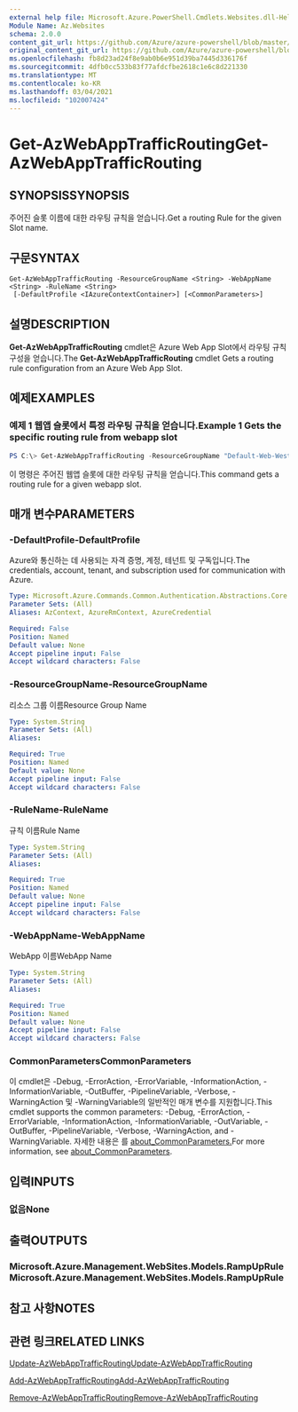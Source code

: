 ```yaml
---
external help file: Microsoft.Azure.PowerShell.Cmdlets.Websites.dll-Help.xml
Module Name: Az.Websites
schema: 2.0.0
content_git_url: https://github.com/Azure/azure-powershell/blob/master/src/Websites/Websites/help/Get-AzWebAppTrafficRouting.md
original_content_git_url: https://github.com/Azure/azure-powershell/blob/master/src/Websites/Websites/help/Get-AzWebAppTrafficRouting.md
ms.openlocfilehash: fb8d23ad24f8e9ab0b6e951d39ba7445d336176f
ms.sourcegitcommit: 4dfb0cc533b83f77afdcfbe2618c1e6c8d221330
ms.translationtype: MT
ms.contentlocale: ko-KR
ms.lasthandoff: 03/04/2021
ms.locfileid: "102007424"
---
```

# <span data-ttu-id="b2327-101">Get-AzWebAppTrafficRouting</span><span class="sxs-lookup"><span data-stu-id="b2327-101">Get-AzWebAppTrafficRouting</span></span>

## <span data-ttu-id="b2327-102">SYNOPSIS</span><span class="sxs-lookup"><span data-stu-id="b2327-102">SYNOPSIS</span></span>
<span data-ttu-id="b2327-103">주어진 슬롯 이름에 대한 라우팅 규칙을 얻습니다.</span><span class="sxs-lookup"><span data-stu-id="b2327-103">Get a routing Rule for the given Slot name.</span></span>

## <span data-ttu-id="b2327-104">구문</span><span class="sxs-lookup"><span data-stu-id="b2327-104">SYNTAX</span></span>

```
Get-AzWebAppTrafficRouting -ResourceGroupName <String> -WebAppName <String> -RuleName <String>
 [-DefaultProfile <IAzureContextContainer>] [<CommonParameters>]
```

## <span data-ttu-id="b2327-105">설명</span><span class="sxs-lookup"><span data-stu-id="b2327-105">DESCRIPTION</span></span>
<span data-ttu-id="b2327-106">**Get-AzWebAppTrafficRouting** cmdlet은 Azure Web App Slot에서 라우팅 규칙 구성을 얻습니다.</span><span class="sxs-lookup"><span data-stu-id="b2327-106">The **Get-AzWebAppTrafficRouting** cmdlet Gets a routing rule configuration from an Azure Web App Slot.</span></span>

## <span data-ttu-id="b2327-107">예제</span><span class="sxs-lookup"><span data-stu-id="b2327-107">EXAMPLES</span></span>

### <span data-ttu-id="b2327-108">예제 1 웹앱 슬롯에서 특정 라우팅 규칙을 얻습니다.</span><span class="sxs-lookup"><span data-stu-id="b2327-108">Example 1 Gets the specific routing rule from webapp slot</span></span>
```powershell
PS C:\> Get-AzWebAppTrafficRouting -ResourceGroupName "Default-Web-WestUS" -WebAppName "ContosoSite"  -RuleName 'Stg'
```

<span data-ttu-id="b2327-109">이 명령은 주어진 웹앱 슬롯에 대한 라우팅 규칙을 얻습니다.</span><span class="sxs-lookup"><span data-stu-id="b2327-109">This command gets a routing rule for a given webapp slot.</span></span>

## <span data-ttu-id="b2327-110">매개 변수</span><span class="sxs-lookup"><span data-stu-id="b2327-110">PARAMETERS</span></span>

### <span data-ttu-id="b2327-111">-DefaultProfile</span><span class="sxs-lookup"><span data-stu-id="b2327-111">-DefaultProfile</span></span>
<span data-ttu-id="b2327-112">Azure와 통신하는 데 사용되는 자격 증명, 계정, 테넌트 및 구독입니다.</span><span class="sxs-lookup"><span data-stu-id="b2327-112">The credentials, account, tenant, and subscription used for communication with Azure.</span></span>

```yaml
Type: Microsoft.Azure.Commands.Common.Authentication.Abstractions.Core.IAzureContextContainer
Parameter Sets: (All)
Aliases: AzContext, AzureRmContext, AzureCredential

Required: False
Position: Named
Default value: None
Accept pipeline input: False
Accept wildcard characters: False
```

### <span data-ttu-id="b2327-113">-ResourceGroupName</span><span class="sxs-lookup"><span data-stu-id="b2327-113">-ResourceGroupName</span></span>
<span data-ttu-id="b2327-114">리소스 그룹 이름</span><span class="sxs-lookup"><span data-stu-id="b2327-114">Resource Group Name</span></span>

```yaml
Type: System.String
Parameter Sets: (All)
Aliases:

Required: True
Position: Named
Default value: None
Accept pipeline input: False
Accept wildcard characters: False
```

### <span data-ttu-id="b2327-115">-RuleName</span><span class="sxs-lookup"><span data-stu-id="b2327-115">-RuleName</span></span>
<span data-ttu-id="b2327-116">규칙 이름</span><span class="sxs-lookup"><span data-stu-id="b2327-116">Rule Name</span></span>
```yaml
Type: System.String
Parameter Sets: (All)
Aliases:

Required: True
Position: Named
Default value: None
Accept pipeline input: False
Accept wildcard characters: False
```

### <span data-ttu-id="b2327-117">-WebAppName</span><span class="sxs-lookup"><span data-stu-id="b2327-117">-WebAppName</span></span>
<span data-ttu-id="b2327-118">WebApp 이름</span><span class="sxs-lookup"><span data-stu-id="b2327-118">WebApp Name</span></span>

```yaml
Type: System.String
Parameter Sets: (All)
Aliases:

Required: True
Position: Named
Default value: None
Accept pipeline input: False
Accept wildcard characters: False
```

### <span data-ttu-id="b2327-119">CommonParameters</span><span class="sxs-lookup"><span data-stu-id="b2327-119">CommonParameters</span></span>
<span data-ttu-id="b2327-120">이 cmdlet은 -Debug, -ErrorAction, -ErrorVariable, -InformationAction, -InformationVariable, -OutBuffer, -PipelineVariable, -Verbose, -WarningAction 및 -WarningVariable의 일반적인 매개 변수를 지원합니다.</span><span class="sxs-lookup"><span data-stu-id="b2327-120">This cmdlet supports the common parameters: -Debug, -ErrorAction, -ErrorVariable, -InformationAction, -InformationVariable, -OutVariable, -OutBuffer, -PipelineVariable, -Verbose, -WarningAction, and -WarningVariable.</span></span> <span data-ttu-id="b2327-121">자세한 내용은 를 [about_CommonParameters.](http://go.microsoft.com/fwlink/?LinkID=113216)</span><span class="sxs-lookup"><span data-stu-id="b2327-121">For more information, see [about_CommonParameters](http://go.microsoft.com/fwlink/?LinkID=113216).</span></span>

## <span data-ttu-id="b2327-122">입력</span><span class="sxs-lookup"><span data-stu-id="b2327-122">INPUTS</span></span>

### <span data-ttu-id="b2327-123">없음</span><span class="sxs-lookup"><span data-stu-id="b2327-123">None</span></span>

## <span data-ttu-id="b2327-124">출력</span><span class="sxs-lookup"><span data-stu-id="b2327-124">OUTPUTS</span></span>

### <span data-ttu-id="b2327-125">Microsoft.Azure.Management.WebSites.Models.RampUpRule</span><span class="sxs-lookup"><span data-stu-id="b2327-125">Microsoft.Azure.Management.WebSites.Models.RampUpRule</span></span>

## <span data-ttu-id="b2327-126">참고 사항</span><span class="sxs-lookup"><span data-stu-id="b2327-126">NOTES</span></span>

## <span data-ttu-id="b2327-127">관련 링크</span><span class="sxs-lookup"><span data-stu-id="b2327-127">RELATED LINKS</span></span>

[<span data-ttu-id="b2327-128">Update-AzWebAppTrafficRouting</span><span class="sxs-lookup"><span data-stu-id="b2327-128">Update-AzWebAppTrafficRouting</span></span>](./Update-AzWebAppTrafficRouting.md)

[<span data-ttu-id="b2327-129">Add-AzWebAppTrafficRouting</span><span class="sxs-lookup"><span data-stu-id="b2327-129">Add-AzWebAppTrafficRouting</span></span>](./Add-AzWebAppTrafficRouting.md)

[<span data-ttu-id="b2327-130">Remove-AzWebAppTrafficRouting</span><span class="sxs-lookup"><span data-stu-id="b2327-130">Remove-AzWebAppTrafficRouting</span></span>](./Remove-AzWebAppTrafficRouting.md)
